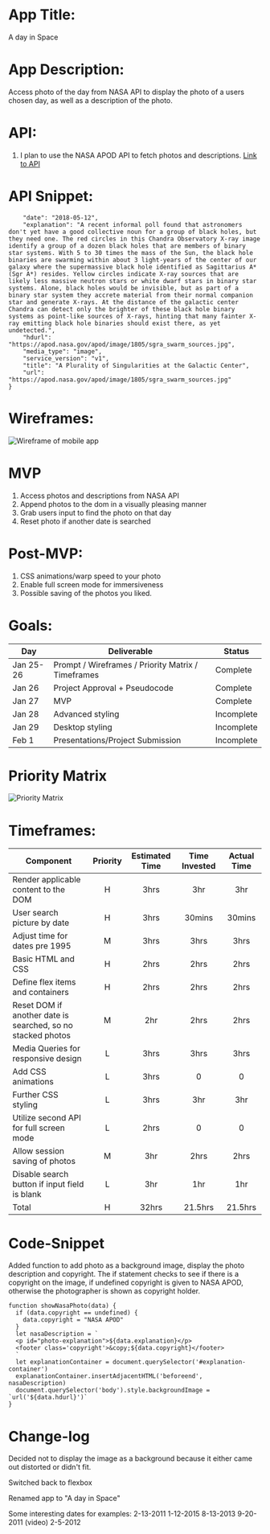 
#  **App Title**:
A day in Space
# **App Description**:
Access photo of the day from NASA API to display the photo of a users chosen day, as well as a description of the photo.
# **API**: 
1. I plan to use the NASA APOD API to fetch photos and descriptions.
[Link to API](https://api.nasa.gov/)
# **API Snippet**:
```{
    "date": "2018-05-12",
    "explanation": "A recent informal poll found that astronomers don't yet have a good collective noun for a group of black holes, but they need one. The red circles in this Chandra Observatory X-ray image identify a group of a dozen black holes that are members of binary star systems. With 5 to 30 times the mass of the Sun, the black hole binaries are swarming within about 3 light-years of the center of our galaxy where the supermassive black hole identified as Sagittarius A* (Sgr A*) resides. Yellow circles indicate X-ray sources that are likely less massive neutron stars or white dwarf stars in binary star systems. Alone, black holes would be invisible, but as part of a binary star system they accrete material from their normal companion star and generate X-rays. At the distance of the galactic center Chandra can detect only the brighter of these black hole binary systems as point-like sources of X-rays, hinting that many fainter X-ray emitting black hole binaries should exist there, as yet undetected.",
    "hdurl": "https://apod.nasa.gov/apod/image/1805/sgra_swarm_sources.jpg",
    "media_type": "image",
    "service_version": "v1",
    "title": "A Plurality of Singularities at the Galactic Center",
    "url": "https://apod.nasa.gov/apod/image/1805/sgra_swarm_sources.jpg"
}
```
# **Wireframes**:
![Wireframe of mobile app](https://res.cloudinary.com/dpbzq29kr/image/upload/c_scale,w_222/v1611609482/Screen_Shot_2021-01-25_at_4.17.39_PM_vxivvq.png)

# **MVP**
1. Access photos and descriptions from NASA API
2. Append photos to the dom in a visually pleasing manner
3. Grab users input to find the photo on that day
4. Reset photo if another date is searched

# **Post-MVP**: 
1. CSS animations/warp speed to your photo
2. Enable full screen mode for immersiveness 
3. Possible saving of the photos you liked.
# **Goals**: 

|  Day | Deliverable | Status
|---|---| ---|
|Jan 25-26| Prompt / Wireframes / Priority Matrix / Timeframes | Complete
|Jan 26| Project Approval + Pseudocode | Complete
|Jan 27| MVP | Complete
|Jan 28| Advanced styling| Incomplete
|Jan 29| Desktop styling | Incomplete
|Feb 1| Presentations/Project Submission | Incomplete

# **Priority Matrix**
![Priority Matrix](https://res.cloudinary.com/dpbzq29kr/image/upload/c_scale,w_700/v1611607939/Priority_matrix_oqpqrp.jpg)


# **Timeframes**: 


| Component | Priority | Estimated Time | Time Invested | Actual Time |
| --- | :---: |  :---: | :---: | :---: |
| Render applicable content to the DOM | H | 3hrs| 3hr|3hr|
| User search picture by date| H | 3hrs| 30mins|30mins|
| Adjust time for dates pre 1995|M|3hrs|3hrs|3hrs|
| Basic HTML and CSS| H | 2hrs|2hrs | 2hrs |
| Define flex items and containers| H | 2hrs|2hrs| 2hrs |
|Reset DOM if another date is searched, so no stacked photos|M|2hr|2hrs|2hrs|
|Media Queries for responsive design|L|3hrs|3hrs|3hrs|
|Add CSS animations|L|3hrs|0|0|
|Further CSS styling|L|3hrs|3hr|3hr|
|Utilize second API for full screen mode|L|2hrs|0|0|
|Allow session saving of photos|M|3hr|2hrs|2hrs|
|Disable search button if input field is blank|L|3hr|1hr|1hr|
| Total |H|32hrs|21.5hrs|21.5hrs|

# Code-Snippet

Added function to add photo as a background image, display the photo description and copyright. The if statement checks to see if there is a copyright on the image, if undefined copyright is given to NASA APOD, otherwise the photographer is shown as copyright holder.

``` 
function showNasaPhoto(data) {
  if (data.copyright == undefined) {
    data.copyright = "NASA APOD"
  }
  let nasaDescription = `
  <p id="photo-explanation">${data.explanation}</p>
  <footer class='copyright'>&copy;${data.copyright}</footer>
  `
  let explanationContainer = document.querySelector('#explanation-container')
  explanationContainer.insertAdjacentHTML('beforeend', nasaDescription)
  document.querySelector('body').style.backgroundImage = `url('${data.hdurl}')`
}
```

# Change-log
Decided not to display the image as a background because it either came out distorted or didn't fit.

Switched back to flexbox

Renamed app to "A day in Space"

Some interesting dates for examples:
2-13-2011
1-12-2015
8-13-2013
9-20-2011 (video)
2-5-2012


